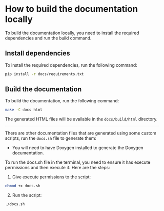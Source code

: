 # How to build the documentation locally

To build the documentation locally, you need to install the required dependencies and run the build command.

## Install dependencies

To install the required dependencies, run the following command:

```bash
pip install -r docs/requirements.txt
```

## Build the documentation

To build the documentation, run the following command:

```bash
make -C docs html
```

The generated HTML files will be available in the `docs/build/html` directory.

---

There are other documentation files that are generated using some custom scripts, run the `docs.sh` file to generate them:

- You will need to have Doxygen installed to generate the Doxygen documentation.

To run the docs.sh file in the terminal, you need to ensure it has execute permissions and then execute it. Here are the steps:

1. Give execute permissions to the script:

```bash
chmod +x docs.sh
```

2. Run the script:

```bash
./docs.sh
```
